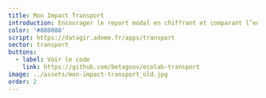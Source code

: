 ```yaml
---
title: Mon Impact Transport
introduction: Encourager le report modal en chiffrant et comparant l’ensemble des modes de transport
color: '#800080'
script: https://datagir.ademe.fr/apps/transport
sector: transport
buttons:
  - label: Voir le code
    link: https://github.com/betagouv/ecolab-transport
image: ../assets/mon-impact-transport_old.jpg
order: 2
---
```

